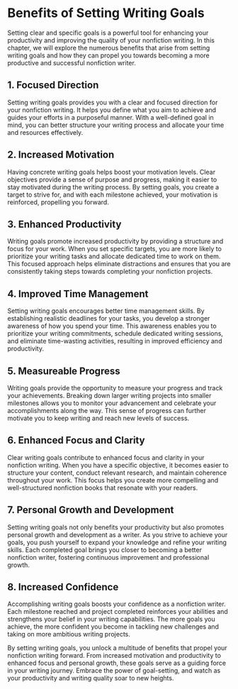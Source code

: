 Benefits of Setting Writing Goals
============================================

Setting clear and specific goals is a powerful tool for enhancing your productivity and improving the quality of your nonfiction writing. In this chapter, we will explore the numerous benefits that arise from setting writing goals and how they can propel you towards becoming a more productive and successful nonfiction writer.

**1. Focused Direction**
------------------------

Setting writing goals provides you with a clear and focused direction for your nonfiction writing. It helps you define what you aim to achieve and guides your efforts in a purposeful manner. With a well-defined goal in mind, you can better structure your writing process and allocate your time and resources effectively.

**2. Increased Motivation**
---------------------------

Having concrete writing goals helps boost your motivation levels. Clear objectives provide a sense of purpose and progress, making it easier to stay motivated during the writing process. By setting goals, you create a target to strive for, and with each milestone achieved, your motivation is reinforced, propelling you forward.

**3. Enhanced Productivity**
----------------------------

Writing goals promote increased productivity by providing a structure and focus for your work. When you set specific targets, you are more likely to prioritize your writing tasks and allocate dedicated time to work on them. This focused approach helps eliminate distractions and ensures that you are consistently taking steps towards completing your nonfiction projects.

**4. Improved Time Management**
-------------------------------

Setting writing goals encourages better time management skills. By establishing realistic deadlines for your tasks, you develop a stronger awareness of how you spend your time. This awareness enables you to prioritize your writing commitments, schedule dedicated writing sessions, and eliminate time-wasting activities, resulting in improved efficiency and productivity.

**5. Measureable Progress**
---------------------------

Writing goals provide the opportunity to measure your progress and track your achievements. Breaking down larger writing projects into smaller milestones allows you to monitor your advancement and celebrate your accomplishments along the way. This sense of progress can further motivate you to keep writing and reach new levels of success.

**6. Enhanced Focus and Clarity**
---------------------------------

Clear writing goals contribute to enhanced focus and clarity in your nonfiction writing. When you have a specific objective, it becomes easier to structure your content, conduct relevant research, and maintain coherence throughout your work. This focus helps you create more compelling and well-structured nonfiction books that resonate with your readers.

**7. Personal Growth and Development**
--------------------------------------

Setting writing goals not only benefits your productivity but also promotes personal growth and development as a writer. As you strive to achieve your goals, you push yourself to expand your knowledge and refine your writing skills. Each completed goal brings you closer to becoming a better nonfiction writer, fostering continuous improvement and professional growth.

**8. Increased Confidence**
---------------------------

Accomplishing writing goals boosts your confidence as a nonfiction writer. Each milestone reached and project completed reinforces your abilities and strengthens your belief in your writing capabilities. The more goals you achieve, the more confident you become in tackling new challenges and taking on more ambitious writing projects.

By setting writing goals, you unlock a multitude of benefits that propel your nonfiction writing forward. From increased motivation and productivity to enhanced focus and personal growth, these goals serve as a guiding force in your writing journey. Embrace the power of goal-setting, and watch as your productivity and writing quality soar to new heights.
